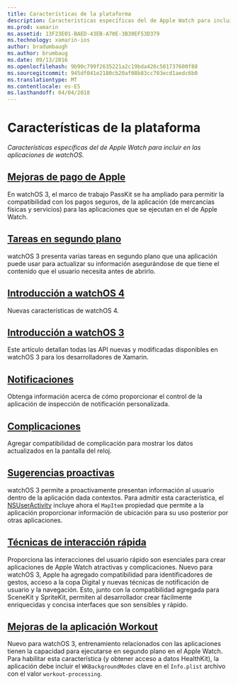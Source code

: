 ```yaml
---
title: Características de la plataforma
description: Características específicas del de Apple Watch para incluir en las aplicaciones de watchOS.
ms.prod: xamarin
ms.assetid: 13F23E01-BAED-43EB-A70E-3B30EF53D379
ms.technology: xamarin-ios
author: bradumbaugh
ms.author: brumbaug
ms.date: 09/13/2016
ms.openlocfilehash: 9b90c799f2635221a2c19bda426c501737600f88
ms.sourcegitcommit: 945df041e2180cb20af08b83cc703ecd1aedc6b0
ms.translationtype: MT
ms.contentlocale: es-ES
ms.lasthandoff: 04/04/2018
---
```

# <a name="platform-features"></a>Características de la plataforma

_Características específicas del de Apple Watch para incluir en las aplicaciones de watchOS._

## <a name="apple-pay-enhancementsioswatchosplatformapple-paymd"></a>[Mejoras de pago de Apple](~/ios/watchos/platform/apple-pay.md)

En watchOS 3, el marco de trabajo PassKit se ha ampliado para permitir la compatibilidad con los pagos seguros, de la aplicación (de mercancías físicas y servicios) para las aplicaciones que se ejecutan en el de Apple Watch.

## <a name="background-tasksioswatchosplatformbackground-tasksmd"></a>[Tareas en segundo plano](~/ios/watchos/platform/background-tasks.md)

watchOS 3 presenta varias tareas en segundo plano que una aplicación puede usar para actualizar su información asegurándose de que tiene el contenido que el usuario necesita antes de abrirlo.

## <a name="introduction-to-watchos-4introduction-to-watchos4md"></a>[Introducción a watchOS 4](introduction-to-watchos4.md)

Nuevas características de watchOS 4.

## <a name="introduction-to-watchos-3introduction-to-watchos3indexmd"></a>[Introducción a watchOS 3](introduction-to-watchos3/index.md)

Este artículo detallan todas las API nuevas y modificadas disponibles en watchOS 3 para los desarrolladores de Xamarin.

##  <a name="notificationsnotificationsmd"></a>[Notificaciones](notifications.md)

Obtenga información acerca de cómo proporcionar el control de la aplicación de inspección de notificación personalizada.

##  <a name="complicationscomplicationsmd"></a>[Complicaciones](complications.md)

Agregar compatibilidad de complicación para mostrar los datos actualizados en la pantalla del reloj.


## <a name="proactive-suggestionsioswatchosplatformproactive-suggestionsmd"></a>[Sugerencias proactivas](~/ios/watchos/platform/proactive-suggestions.md)

watchOS 3 permite a proactivamente presentan información al usuario dentro de la aplicación dada contextos. Para admitir esta característica, el [NSUserActivity](https://developer.apple.com/reference/foundation/nsuseractivity) incluye ahora el `MapItem` propiedad que permite a la aplicación proporcionar información de ubicación para su uso posterior por otras aplicaciones.

## <a name="quick-interaction-techniquesioswatchosplatformquick-interaction-techniquesmd"></a>[Técnicas de interacción rápida](~/ios/watchos/platform/quick-interaction-techniques.md)

Proporciona las interacciones del usuario rápido son esenciales para crear aplicaciones de Apple Watch atractivas y complicaciones. Nuevo para watchOS 3, Apple ha agregado compatibilidad para identificadores de gestos, acceso a la copa Digital y nuevas técnicas de notificación de usuario y la navegación. Esto, junto con la compatibilidad agregada para SceneKit y SpriteKit, permiten al desarrollador crear fácilmente enriquecidas y concisa interfaces que son sensibles y rápido.

## <a name="workout-app-enhancementsioswatchosplatformworkout-appsmd"></a>[Mejoras de la aplicación Workout](~/ios/watchos/platform/workout-apps.md)

Nuevo para watchOS 3, entrenamiento relacionados con las aplicaciones tienen la capacidad para ejecutarse en segundo plano en el Apple Watch. Para habilitar esta característica (y obtener acceso a datos HealthKit), la aplicación debe incluir el `WKBackgroundModes` clave en el `Info.plist` archivo con el valor `workout-processing`.
